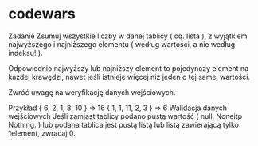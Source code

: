 # codewars
Zadanie
Zsumuj wszystkie liczby w danej tablicy ( cq. lista ), z wyjątkiem najwyższego i najniższego elementu ( według wartości, a nie według indeksu! ).

Odpowiednio najwyższy lub najniższy element to pojedynczy element na każdej krawędzi, nawet jeśli istnieje więcej niż jeden o tej samej wartości.

Zwróć uwagę na weryfikację danych wejściowych.

Przykład
{ 6, 2, 1, 8, 10 } => 16
{ 1, 1, 11, 2, 3 } => 6
Walidacja danych wejściowych
Jeśli zamiast tablicy podano pustą wartość ( null, Noneitp Nothing. ) lub podana tablica jest pustą listą lub listą zawierającą tylko 1element, zwracaj 0.

